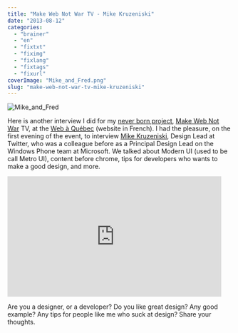 ```yaml
---
title: "Make Web Not War TV - Mike Kruzeniski"
date: "2013-08-12"
categories: 
  - "brainer"
  - "en"
  - "fixtxt"
  - "fiximg"
  - "fixlang"
  - "fixtags"
  - "fixurl"
coverImage: "Mike_and_Fred.png"
slug: "make-web-not-war-tv-mike-kruzeniski"
---
```


![Mike_and_Fred](images/Mike_and_Fred.png)

Here is another interview I did for my [never born project](https://fred.dev/make-web-not-war-tv-an-unfinished-project/ "Make Web Not War TV – An unfinished project"), [Make Web Not War](https://web.archive.org/web/20130628080719/http://www.webnotwar.ca/) TV, at the [Web à Québec](https://webaquebec.org/) (website in French). I had the pleasure, on the first evening of the event, to interview [Mike Kruzeniski](http://kruzeniski.com/), Design Lead at Twitter, who was a colleague before as a Principal Design Lead on the Windows Phone team at Microsoft. We talked about Modern UI (used to be call Metro UI), content before chrome, tips for developers who wants to make a good design, and more.

<iframe width="480" height="270" src="https://www.youtube.com/embed/QnGU2OyPYbk?feature=oembed" frameborder="0" allowfullscreen></iframe>

Are you a designer, or a developer? Do you like great design? Any good example? Any tips for people like me who suck at design? Share your thoughts.
